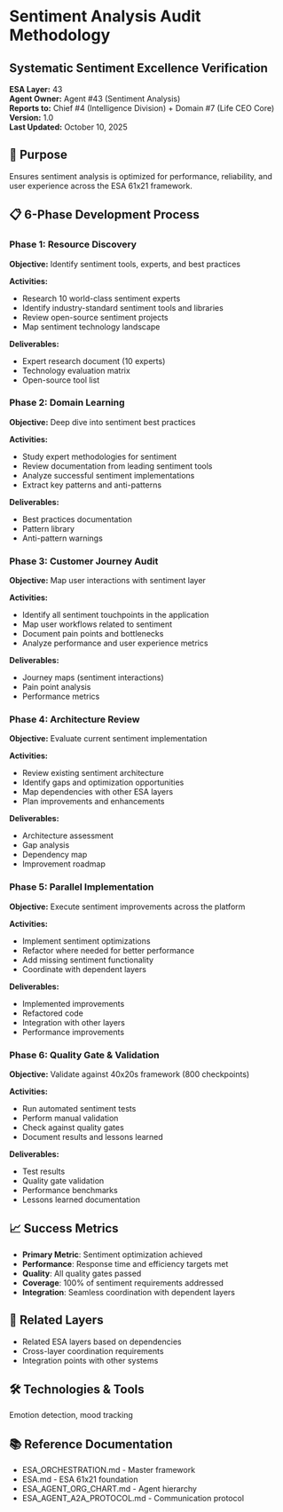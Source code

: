 # Sentiment Analysis Audit Methodology
## Systematic Sentiment Excellence Verification

**ESA Layer:** 43  
**Agent Owner:** Agent #43 (Sentiment Analysis)  
**Reports to:** Chief #4 (Intelligence Division) + Domain #7 (Life CEO Core)  
**Version:** 1.0  
**Last Updated:** October 10, 2025

## 🎯 Purpose
Ensures sentiment analysis is optimized for performance, reliability, and user experience across the ESA 61x21 framework.

## 📋 6-Phase Development Process

### Phase 1: Resource Discovery
**Objective:** Identify sentiment tools, experts, and best practices

**Activities:**
- Research 10 world-class sentiment experts
- Identify industry-standard sentiment tools and libraries
- Review open-source sentiment projects
- Map sentiment technology landscape

**Deliverables:**
- Expert research document (10 experts)
- Technology evaluation matrix
- Open-source tool list

### Phase 2: Domain Learning
**Objective:** Deep dive into sentiment best practices

**Activities:**
- Study expert methodologies for sentiment
- Review documentation from leading sentiment tools
- Analyze successful sentiment implementations
- Extract key patterns and anti-patterns

**Deliverables:**
- Best practices documentation
- Pattern library
- Anti-pattern warnings

### Phase 3: Customer Journey Audit
**Objective:** Map user interactions with sentiment layer

**Activities:**
- Identify all sentiment touchpoints in the application
- Map user workflows related to sentiment
- Document pain points and bottlenecks
- Analyze performance and user experience metrics

**Deliverables:**
- Journey maps (sentiment interactions)
- Pain point analysis
- Performance metrics

### Phase 4: Architecture Review
**Objective:** Evaluate current sentiment implementation

**Activities:**
- Review existing sentiment architecture
- Identify gaps and optimization opportunities
- Map dependencies with other ESA layers
- Plan improvements and enhancements

**Deliverables:**
- Architecture assessment
- Gap analysis
- Dependency map
- Improvement roadmap

### Phase 5: Parallel Implementation
**Objective:** Execute sentiment improvements across the platform

**Activities:**
- Implement sentiment optimizations
- Refactor where needed for better performance
- Add missing sentiment functionality
- Coordinate with dependent layers

**Deliverables:**
- Implemented improvements
- Refactored code
- Integration with other layers
- Performance improvements

### Phase 6: Quality Gate & Validation
**Objective:** Validate against 40x20s framework (800 checkpoints)

**Activities:**
- Run automated sentiment tests
- Perform manual validation
- Check against quality gates
- Document results and lessons learned

**Deliverables:**
- Test results
- Quality gate validation
- Performance benchmarks
- Lessons learned documentation

## 📈 Success Metrics
- **Primary Metric**: Sentiment optimization achieved
- **Performance**: Response time and efficiency targets met
- **Quality**: All quality gates passed
- **Coverage**: 100% of sentiment requirements addressed
- **Integration**: Seamless coordination with dependent layers

## 🔗 Related Layers
- Related ESA layers based on dependencies
- Cross-layer coordination requirements
- Integration points with other systems

## 🛠️ Technologies & Tools
Emotion detection, mood tracking

## 📚 Reference Documentation
- ESA_ORCHESTRATION.md - Master framework
- ESA.md - ESA 61x21 foundation
- ESA_AGENT_ORG_CHART.md - Agent hierarchy
- ESA_AGENT_A2A_PROTOCOL.md - Communication protocol
